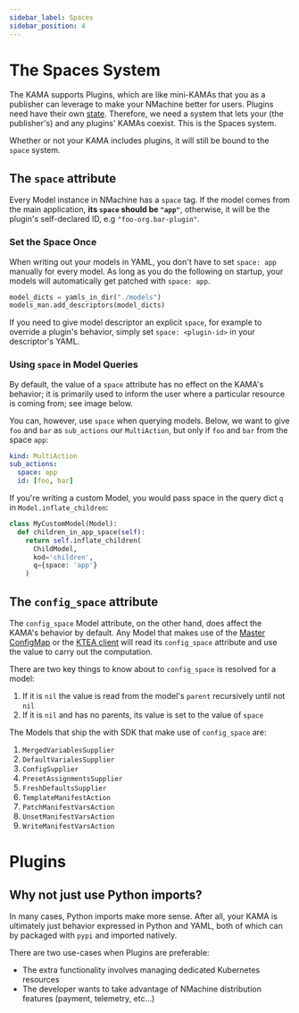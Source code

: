 ```yaml
---
sidebar_label: Spaces
sidebar_position: 4
---
```


# The Spaces System

The KAMA supports Plugins, which are like mini-KAMAs that you as a publisher 
can leverage to make your NMachine better for users.
Plugins need have their own [state](/concepts/state-concept). Therefore,
we need a system that lets your (the publisher's) and any plugins' KAMAs 
coexist. This is the Spaces system. 


Whether or not your KAMA includes plugins, it will still be bound
to the `space` system.

## The `space` attribute

Every Model instance in NMachine has a `space` tag.
If the model comes from the 
main application, **its `space` should be `"app"`**, otherwise, it will
be the plugin's self-declared ID, e.g `"foo-org.bar-plugin"`. 

### Set the Space Once

When writing out your models in YAML, you don't have to set `space: app` 
manually for every model. As long as you do the following on startup,
your models will automatically get patched with `space: app`.

```python title="/kama.py"
model_dicts = yamls_in_dir("./models")
models_man.add_descriptors(model_dicts)
```

If you need to give model descriptor an explicit `space`, for
example to override a plugin's behavior, simply set `space: <plugin-id>`
in your descriptor's YAML.



### Using `space` in Model Queries

By default, the value of a `space` attribute has no effect on the KAMA's behavior; 
it is primarily used to inform the user where a particular resource is coming from; see image below.

You can, however, use `space` when querying models. Below, 
we want to give `foo` and `bar` as  `sub_actions` our `MultiAction`, but only 
if `foo` and `bar` from the space `app`:

```yaml
kind: MultiAction
sub_actions:
  space: app
  id: [foo, bar]
```

If you're writing a custom Model, you would pass space in the query dict `q`
in `Model.inflate_children`:

```python
class MyCustomModel(Model):
  def children_in_app_space(self):
    return self.inflate_children(
      ChildModel, 
      kod='children',
      q={space: 'app'}
    )
``` 


## The `config_space` attribute

The `config_space` Model attribute, on the other hand, does affect the KAMA's behavior 
by default. Any Model that makes use of the [Master ConfigMap](/concepts/state-concept)
or the [KTEA client](/concepts/ktea-concept) will read its `config_space` attribute and 
use the value to carry out the computation. 

There are two key things to know about to `config_space` is resolved for a model:
1. If it is `nil` the value is read from the model's `parent` recursively until not `nil`
1. If it is `nil` and has no parents, its value is set to the value of `space`

The Models that ship the with SDK that make use of `config_space` are:
1. `MergedVariablesSupplier`
1. `DefaultVarialesSupplier`
1. `ConfigSupplier`
1. `PresetAssignmentsSupplier`
1. `FreshDefaultsSupplier`
1. `TemplateManifestAction`
1. `PatchManifestVarsAction`
1. `UnsetManifestVarsAction`
1. `WriteManifestVarsAction`

# Plugins

## Why not just use Python imports?

In many cases, Python imports make more sense. After all, your KAMA
is ultimately just behavior expressed in Python and YAML, 
both of which can by packaged with `pypi` and imported natively. 

There are two use-cases when Plugins are preferable:
- The extra functionality involves managing dedicated Kubernetes resources
- The developer wants to take advantage of NMachine distribution features (payment, telemetry, etc...)

